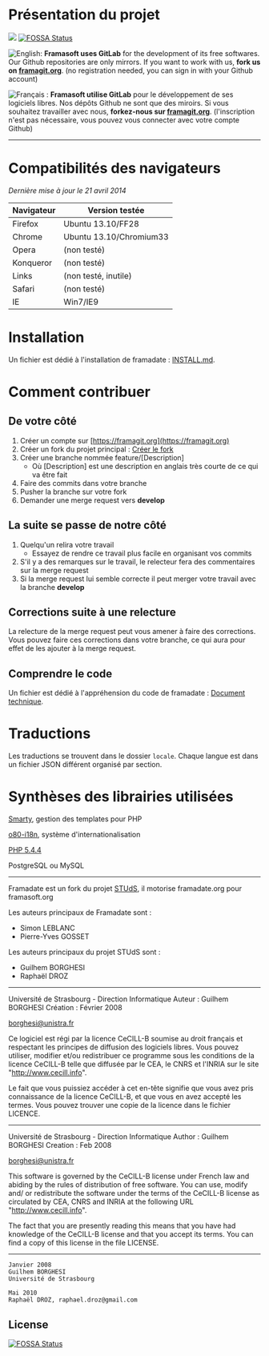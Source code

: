 # Présentation du projet

[![](https://framagit.org/assets/favicon-075eba76312e8421991a0c1f89a89ee81678bcde72319dd3e8047e2a47cd3a42.ico)](https://framagit.org)
[![FOSSA Status](https://app.fossa.io/api/projects/git%2Bgithub.com%2Faquinum%2Fframadate.svg?type=shield)](https://app.fossa.io/projects/git%2Bgithub.com%2Faquinum%2Fframadate?ref=badge_shield)

![English:](https://upload.wikimedia.org/wikipedia/commons/thumb/a/ae/Flag_of_the_United_Kingdom.svg/20px-Flag_of_the_United_Kingdom.svg.png) **Framasoft uses GitLab** for the development of its free softwares. Our Github repositories are only mirrors.
If you want to work with us, **fork us on [framagit.org](https://framagit.org)**. (no registration needed, you can sign in with your Github account)

![Français :](https://upload.wikimedia.org/wikipedia/commons/thumb/c/c3/Flag_of_France.svg/20px-Flag_of_France.svg.png) **Framasoft utilise GitLab** pour le développement de ses logiciels libres. Nos dépôts Github ne sont que des miroirs.
Si vous souhaitez travailler avec nous, **forkez-nous sur [framagit.org](https://framagit.org)**. (l'inscription n'est pas nécessaire, vous pouvez vous connecter avec votre compte Github)
* * *

# Compatibilités des navigateurs
_Dernière mise à jour le 21 avril 2014_

| Navigateur | Version testée          |
|------------|-------------------------|
| Firefox    | Ubuntu 13.10/FF28       |
| Chrome     | Ubuntu 13.10/Chromium33 |
| Opera      | (non testé)             |
| Konqueror  | (non testé)             |
| Links      | (non testé, inutile)    |
| Safari     | (non testé)             |
| IE         | Win7/IE9                |

# Installation

Un fichier est dédié à l'installation de framadate : [INSTALL.md](INSTALL.md).

# Comment contribuer

## De votre côté

1. Créer un compte sur [https://framagit.org](https://framagit.org)
1. Créer un fork du projet principal : [Créer le fork](https://framagit.org/framasoft/framadate/forks/new)
1. Créer une branche nommée feature/[Description]
    * Où [Description] est une description en anglais très courte de ce qui va être fait
1. Faire des commits dans votre branche
1. Pusher la branche sur votre fork
1. Demander une merge request vers **develop**

## La suite se passe de notre côté

1. Quelqu'un relira votre travail
    * Essayez de rendre ce travail plus facile en organisant vos commits
1. S'il y a des remarques sur le travail, le relecteur fera des commentaires sur la merge request
1. Si la merge request lui semble correcte il peut merger votre travail avec la branche **develop**

## Corrections suite à une relecture

La relecture de la merge request peut vous amener à faire des corrections.
Vous pouvez faire ces corrections dans votre branche, ce qui aura pour effet de les ajouter à la merge request.

## Comprendre le code

Un fichier est dédié à l'appréhension du code de framadate : [Document technique](doc/TECHNICAL.md).

# Traductions

Les traductions se trouvent dans le dossier `locale`. Chaque langue est dans un fichier JSON différent organisé par section.

# Synthèses des librairies utilisées

[Smarty](http://www.smarty.net/),
gestion des templates pour PHP

[o80-i18n](https://github.com/olivierperez/o80-i18n),
système d'internationalisation

[PHP 5.4.4](http://php.net)

PostgreSQL ou MySQL

---

Framadate est un fork du projet [STUdS](https://sourcesup.cru.fr/projects/studs/), il motorise framadate.org pour framasoft.org

Les auteurs principaux de Framadate sont :
* Simon LEBLANC
* Pierre-Yves GOSSET

Les auteurs principaux du projet STUdS sont :
* Guilhem BORGHESI
* Raphaël DROZ

---

Université de Strasbourg - Direction Informatique
Auteur : Guilhem BORGHESI
Création : Février 2008

borghesi@unistra.fr

Ce logiciel est régi par la licence CeCILL-B soumise au droit français et
respectant les principes de diffusion des logiciels libres. Vous pouvez
utiliser, modifier et/ou redistribuer ce programme sous les conditions
de la licence CeCILL-B telle que diffusée par le CEA, le CNRS et l'INRIA
sur le site "http://www.cecill.info".

Le fait que vous puissiez accéder à cet en-tête signifie que vous avez
pris connaissance de la licence CeCILL-B, et que vous en avez accepté les
termes. Vous pouvez trouver une copie de la licence dans le fichier LICENCE.

---

Université de Strasbourg - Direction Informatique
Author : Guilhem BORGHESI
Creation : Feb 2008

borghesi@unistra.fr

This software is governed by the CeCILL-B license under French law and
abiding by the rules of distribution of free software. You can  use,
modify and/ or redistribute the software under the terms of the CeCILL-B
license as circulated by CEA, CNRS and INRIA at the following URL
"http://www.cecill.info".

The fact that you are presently reading this means that you have had
knowledge of the CeCILL-B license and that you accept its terms. You can
find a copy of this license in the file LICENSE.

---

    Janvier 2008
    Guilhem BORGHESI
    Université de Strasbourg

    Mai 2010
    Raphaël DROZ, raphael.droz@gmail.com


## License
[![FOSSA Status](https://app.fossa.io/api/projects/git%2Bgithub.com%2Faquinum%2Fframadate.svg?type=large)](https://app.fossa.io/projects/git%2Bgithub.com%2Faquinum%2Fframadate?ref=badge_large)
